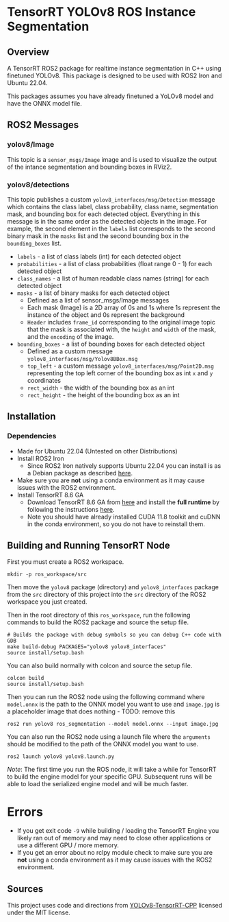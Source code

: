 # TensorRT YOLOv8 ROS Instance Segmentation
## Overview
A TensorRT ROS2 package for realtime instance segmentation in C++ using finetuned YOLOv8. This package is designed to be used with ROS2 Iron and Ubuntu 22.04.

This packages assumes you have already finetuned a YoLOv8 model and have the ONNX model file.

## ROS2 Messages
### yolov8/Image
This topic is a `sensor_msgs/Image` image and is used to visualize the output of the intance segmentation and bounding boxes in RViz2.

### yolov8/detections
This topic publishes a custom `yolov8_interfaces/msg/Detection` message which contains the class label, class probability, class name, segmentation mask, and bounding box for each detected object. Everything in this message is in the same order as the detected objects in the image. For example, the second element in the `labels` list corresponds to the second binary mask in the `masks` list and the second bounding box in the `bounding_boxes` list.
- `labels` - a list of class labels (int) for each detected object
- `probabilities` - a list of class probabilities (float range 0 - 1) for each detected object
- `class_names` - a list of human readable class names (string) for each detected object
- `masks` - a list of binary masks for each detected object
    - Defined as a list of sensor_msgs/Image messages
    - Each mask (Image) is a 2D array of 0s and 1s where 1s represent the instance of the object and 0s represent the background
    - `Header` includes `frame_id` corresponding to the original image topic that the mask is associated with, the `height` and `width` of the mask, and the `encoding` of the image.
- `bounding_boxes` - a list of bounding boxes for each detected object
    - Defined as a custom message `yolov8_interfaces/msg/Yolov8BBox.msg`
    - `top_left` - a custom message `yolov8_interfaces/msg/Point2D.msg` representing the top left corner of the bounding box as int `x` and `y` coordinates
    - `rect_width` - the width of the bounding box as an int
    - `rect_height` - the height of the bounding box as an int

## Installation
### Dependencies
- Made for Ubuntu 22.04 (Untested on other Distributions)
- Install ROS2 Iron
    - Since ROS2 Iron natively supports Ubuntu 22.04 you can install is as a Debian package as described [here](https://docs.ros.org/en/iron/Installation/Ubuntu-Install-Debians.html).
- Make sure you are **not** using a conda environment as it may cause issues with the ROS2 environment.
- Install TensorRT 8.6 GA
    - Download TensorRT 8.6 GA from [here](https://developer.nvidia.com/nvidia-tensorrt-8x-download) and install the **full runtime** by following the instructions [here](https://docs.nvidia.com/deeplearning/tensorrt/install-guide/index.html#installing-debian).
    - Note you should have already installed CUDA 11.8 toolkit and cuDNN in the conda environment, so you do not have to reinstall them.

## Building and Running TensorRT Node
First you must create a ROS2 workspace.
```
mkdir -p ros_workspace/src
```
Then move the `yolov8` package (directory) and `yolov8_interfaces` package from the `src` directory of this project into the `src` directory of the ROS2 workspace you just created.

Then in the root directory of this `ros_workspace`, run the following commands to build the ROS2 package and source the setup file.
```
# Builds the package with debug symbols so you can debug C++ code with GDB
make build-debug PACKAGES="yolov8 yolov8_interfaces" 
source install/setup.bash
```
You can also build normally with colcon and source the setup file.
```
colcon build
source install/setup.bash
```
Then you can run the ROS2 node using the following command where `model.onnx` is the path to the ONNX model you want to use and `image.jpg` is a placeholder image that does nothing - TODO: remove this 
```
ros2 run yolov8 ros_segmentation --model model.onnx --input image.jpg
```
You can also run the ROS2 node using a launch file where the `arguments` should be modified to the path of the ONNX model you want to use.
```
ros2 launch yolov8 yolov8.launch.py
```
_Note_: The first time you run the ROS node, it will take a while for TensorRT to build the engine model for your specific GPU. Subsequent runs will be able to load the serialized engine model and will be much faster.
 
# Errors
- If you get exit code `-9` while building / loading the TensorRT Engine you likely ran out of memory and may need to close other applications or use a different GPU / more memory.
- If you get an error about no rclpy module check to make sure you are **not** using a conda environment as it may cause issues with the ROS2 environment.

## Sources
This project uses code and directions from [YOLOv8-TensorRT-CPP](https://github.com/cyrusbehr/YOLOv8-TensorRT-CPP) licensed under the MIT license.